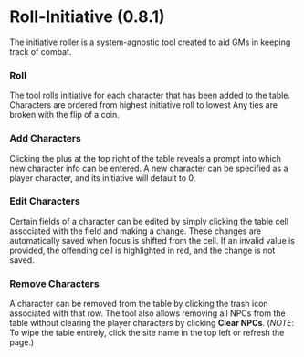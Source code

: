 # Roll-Initiative (0.8.1)
The initiative roller is a system-agnostic tool created to aid GMs in keeping track of combat.

### Roll
The tool rolls initiative for each character that has been added to the table. Characters are ordered from highest initiative roll to lowest Any ties are broken with the flip of a coin.

### Add Characters
Clicking the plus at the top right of the table reveals a prompt into which new character info can be entered. A new character can be specified as a player character, and its initiative will default to 0.

### Edit Characters
Certain fields of a character can be edited by simply clicking the table cell associated with the field and making a change. These changes are automatically saved when focus is shifted from the cell. If an invalid value is provided, the offending cell is highlighted in red, and the change is not saved.

### Remove Characters
A character can be removed from the table by clicking the trash icon associated with that row. The tool also allows removing all NPCs from the table without clearing the player characters by clicking **Clear NPCs**. (*NOTE*: To wipe the table entirely, click the site name in the top left or refresh the page.)
